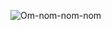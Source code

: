 ![Om-nom-nom-nom](https://media2.giphy.com/media/v1.Y2lkPTc5MGI3NjExeG5hanVyc2VidnYxcjJxajNhY3A5YXVydWNjOHNsNW05Zm1zdnBkZyZlcD12MV9pbnRlcm5hbF9naWZfYnlfaWQmY3Q9Zw/2ErTh1HK71ibmWWkAP/giphy.gif)
